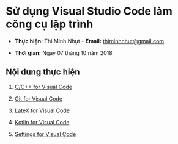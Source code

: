 # Sử dụng Visual Studio Code làm công cụ lập trình

* **Thực hiện:** Thi Minh Nhựt - **Email:** thiminhnhut@gmail.com

* **Thời gian:** Ngày 07 tháng 10 năm 2018

## Nội dung thực hiện

1. [C/C++ for Visual Code](https://github.com/thiminhnhut/VisualStudioCode/blob/master/Windows/C-Cplusplus-for-VSCode.md)

1. [Git for Visual Code](https://github.com/thiminhnhut/VisualStudioCode/blob/master/Windows/Git-for-VSCode.md)

1. [LateX for Visual Code](https://github.com/thiminhnhut/VisualStudioCode/blob/master/Windows/LaTeX-for-VSCode.md)

1. [Kotlin for Visual Code](https://github.com/thiminhnhut/VisualStudioCode/blob/master/Windows/Kotlin-for-VSCode.md)

1. [Settings for Visual Code](https://github.com/thiminhnhut/VisualStudioCode/blob/master/Settings.md)
